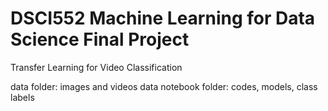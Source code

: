 # DSCI552 Machine Learning for Data Science Final Project

Transfer Learning for Video Classification

data folder: images and videos data 
notebook folder: codes, models, class labels

